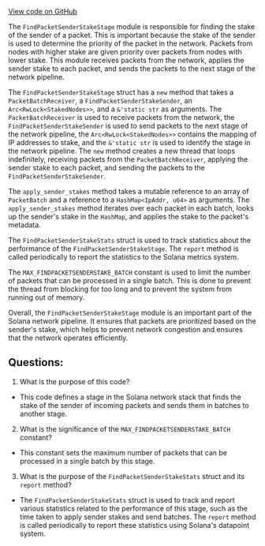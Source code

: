 
[View code on GitHub](https://github.com/solana-labs/solana/blob/master/core/src/find_packet_sender_stake_stage.rs)

The `FindPacketSenderStakeStage` module is responsible for finding the stake of the sender of a packet. This is important because the stake of the sender is used to determine the priority of the packet in the network. Packets from nodes with higher stake are given priority over packets from nodes with lower stake. This module receives packets from the network, applies the sender stake to each packet, and sends the packets to the next stage of the network pipeline.

The `FindPacketSenderStakeStage` struct has a `new` method that takes a `PacketBatchReceiver`, a `FindPacketSenderStakeSender`, an `Arc<RwLock<StakedNodes>>`, and a `&'static str` as arguments. The `PacketBatchReceiver` is used to receive packets from the network, the `FindPacketSenderStakeSender` is used to send packets to the next stage of the network pipeline, the `Arc<RwLock<StakedNodes>>` contains the mapping of IP addresses to stake, and the `&'static str` is used to identify the stage in the network pipeline. The `new` method creates a new thread that loops indefinitely, receiving packets from the `PacketBatchReceiver`, applying the sender stake to each packet, and sending the packets to the `FindPacketSenderStakeSender`.

The `apply_sender_stakes` method takes a mutable reference to an array of `PacketBatch` and a reference to a `HashMap<IpAddr, u64>` as arguments. The `apply_sender_stakes` method iterates over each packet in each batch, looks up the sender's stake in the `HashMap`, and applies the stake to the packet's metadata.

The `FindPacketSenderStakeStats` struct is used to track statistics about the performance of the `FindPacketSenderStakeStage`. The `report` method is called periodically to report the statistics to the Solana metrics system.

The `MAX_FINDPACKETSENDERSTAKE_BATCH` constant is used to limit the number of packets that can be processed in a single batch. This is done to prevent the thread from blocking for too long and to prevent the system from running out of memory.

Overall, the `FindPacketSenderStakeStage` module is an important part of the Solana network pipeline. It ensures that packets are prioritized based on the sender's stake, which helps to prevent network congestion and ensures that the network operates efficiently.
## Questions: 
 1. What is the purpose of this code?
- This code defines a stage in the Solana network stack that finds the stake of the sender of incoming packets and sends them in batches to another stage.

2. What is the significance of the `MAX_FINDPACKETSENDERSTAKE_BATCH` constant?
- This constant sets the maximum number of packets that can be processed in a single batch by this stage.

3. What is the purpose of the `FindPacketSenderStakeStats` struct and its `report` method?
- The `FindPacketSenderStakeStats` struct is used to track and report various statistics related to the performance of this stage, such as the time taken to apply sender stakes and send batches. The `report` method is called periodically to report these statistics using Solana's datapoint system.
